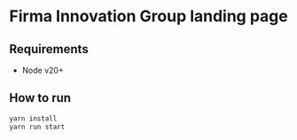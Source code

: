 # Firma Innovation Group landing page

## Requirements

- Node v20+

## How to run

```bash
yarn install
yarn run start
```
